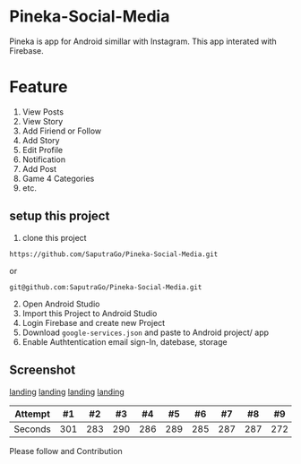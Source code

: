 # Pineka-Social-Media
  
  Pineka is app for Android simillar with Instagram. This app interated with Firebase.
 # Feature
 1. View Posts
 2. View Story
 3. Add Firiend or Follow
 4. Add Story
 5. Edit Profile
 6. Notification
 7. Add Post
 8. Game 4 Categories
 9. etc.
 
 
 
 ## setup this project
 1. clone this project
 ```
 https://github.com/SaputraGo/Pineka-Social-Media.git
 ```
 or
 
 ```
 git@github.com:SaputraGo/Pineka-Social-Media.git
 ```
 
 2. Open Android Studio
 3. Import this Project to Android Studio
 4. Login Firebase and create new Project
 5. Download ```google-services.json``` and paste to Android project/ app 
 6. Enable Authtentication email sign-In, datebase, storage
 
 
 ## Screenshot
 
[landing](screenshot/Screenshot_20190529-081357.png)
[landing](screenshot/Screenshot_20190529-081357.png)
[landing](screenshot/Screenshot_20190529-081357.png)
[landing](screenshot/Screenshot_20190529-081357.png)

Attempt | #1 | #2 | #3 | #4 | #5 | #6 | #7 | #8 | #9 | #10 | #11
--- | --- | --- | --- |--- |--- |--- |--- |--- |--- |--- |---
Seconds | 301 | 283 | 290 | 286 | 289 | 285 | 287 | 287 | 272 | 276 | 269

 
Please follow and Contribution

